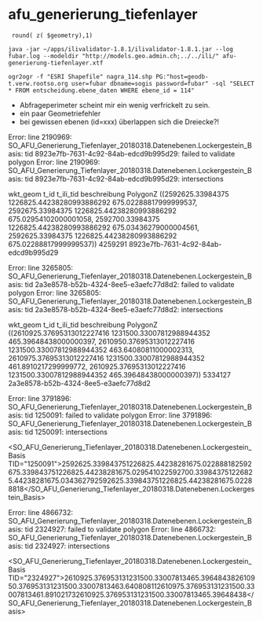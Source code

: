 # afu_generierung_tiefenlayer

```
 round( z( $geometry),1)
```

```
java -jar ~/apps/ilivalidator-1.8.1/ilivalidator-1.8.1.jar --log fubar.log --modeldir "http://models.geo.admin.ch;../../ili/" afu-generierung-tiefenlayer.xtf
```


```
ogr2ogr -f "ESRI Shapefile" nagra_114.shp PG:"host=geodb-t.verw.rootso.org user=fubar dbname=sogis password=fubar" -sql "SELECT * FROM entscheidung.ebene_daten WHERE ebene_id = 114"
```


* Abfrageperimeter scheint mir ein wenig verfrickelt zu sein.
* ein paar Geometriefehler
* bei gewissen ebenen (id=xxx) überlappen sich die Dreiecke?!


Error: line 2190969: SO_AFU_Generierung_Tiefenlayer_20180318.Datenebenen.Lockergestein_Basis: tid 8923e7fb-7631-4c92-84ab-edcd9b995d29: failed to validate polygon
Error: line 2190969: SO_AFU_Generierung_Tiefenlayer_20180318.Datenebenen.Lockergestein_Basis: tid 8923e7fb-7631-4c92-84ab-edcd9b995d29:   intersections

wkt_geom	t_id	t_ili_tid	beschreibung
PolygonZ ((2592625.33984375 1226825.44238280993886292 675.02288817999999537, 2592675.33984375 1226825.44238280993886292 675.02954102000001058, 2592700.33984375 1226825.44238280993886292 675.03436279000004561, 2592625.33984375 1226825.44238280993886292 675.02288817999999537))	4259291	8923e7fb-7631-4c92-84ab-edcd9b995d29	


Error: line 3265805: SO_AFU_Generierung_Tiefenlayer_20180318.Datenebenen.Lockergestein_Basis: tid 2a3e8578-b52b-4324-8ee5-e3aefc77d8d2: failed to validate polygon
Error: line 3265805: SO_AFU_Generierung_Tiefenlayer_20180318.Datenebenen.Lockergestein_Basis: tid 2a3e8578-b52b-4324-8ee5-e3aefc77d8d2:   intersections

wkt_geom	t_id	t_ili_tid	beschreibung
PolygonZ ((2610925.37695313012227416 1231500.33007812988944352 465.39648438000000397, 2610950.37695313012227416 1231500.33007812988944352 463.64080811000002313, 2610975.37695313012227416 1231500.33007812988944352 461.8910217299999772, 2610925.37695313012227416 1231500.33007812988944352 465.39648438000000397))	5334127	2a3e8578-b52b-4324-8ee5-e3aefc77d8d2	

Error: line 3791896: SO_AFU_Generierung_Tiefenlayer_20180318.Datenebenen.Lockergestein_Basis: tid 1250091: failed to validate polygon
Error: line 3791896: SO_AFU_Generierung_Tiefenlayer_20180318.Datenebenen.Lockergestein_Basis: tid 1250091:   intersections

<SO_AFU_Generierung_Tiefenlayer_20180318.Datenebenen.Lockergestein_Basis TID="1250091"><Geometrie><SURFACE><BOUNDARY><POLYLINE><COORD><C1>2592625.33984375</C1><C2>1226825.44238281</C2><C3>675.02288818</C3></COORD><COORD><C1>2592675.33984375</C1><C2>1226825.44238281</C2><C3>675.02954102</C3></COORD><COORD><C1>2592700.33984375</C1><C2>1226825.44238281</C2><C3>675.03436279</C3></COORD><COORD><C1>2592625.33984375</C1><C2>1226825.44238281</C2><C3>675.02288818</C3></COORD></POLYLINE></BOUNDARY></SURFACE></Geometrie></SO_AFU_Generierung_Tiefenlayer_20180318.Datenebenen.Lockergestein_Basis>



Error: line 4866732: SO_AFU_Generierung_Tiefenlayer_20180318.Datenebenen.Lockergestein_Basis: tid 2324927: failed to validate polygon
Error: line 4866732: SO_AFU_Generierung_Tiefenlayer_20180318.Datenebenen.Lockergestein_Basis: tid 2324927:   intersections

<SO_AFU_Generierung_Tiefenlayer_20180318.Datenebenen.Lockergestein_Basis TID="2324927"><Geometrie><SURFACE><BOUNDARY><POLYLINE><COORD><C1>2610925.37695313</C1><C2>1231500.33007813</C2><C3>465.39648438</C3></COORD><COORD><C1>2610950.37695313</C1><C2>1231500.33007813</C2><C3>463.64080811</C3></COORD><COORD><C1>2610975.37695313</C1><C2>1231500.33007813</C2><C3>461.89102173</C3></COORD><COORD><C1>2610925.37695313</C1><C2>1231500.33007813</C2><C3>465.39648438</C3></COORD></POLYLINE></BOUNDARY></SURFACE></Geometrie></SO_AFU_Generierung_Tiefenlayer_20180318.Datenebenen.Lockergestein_Basis>
